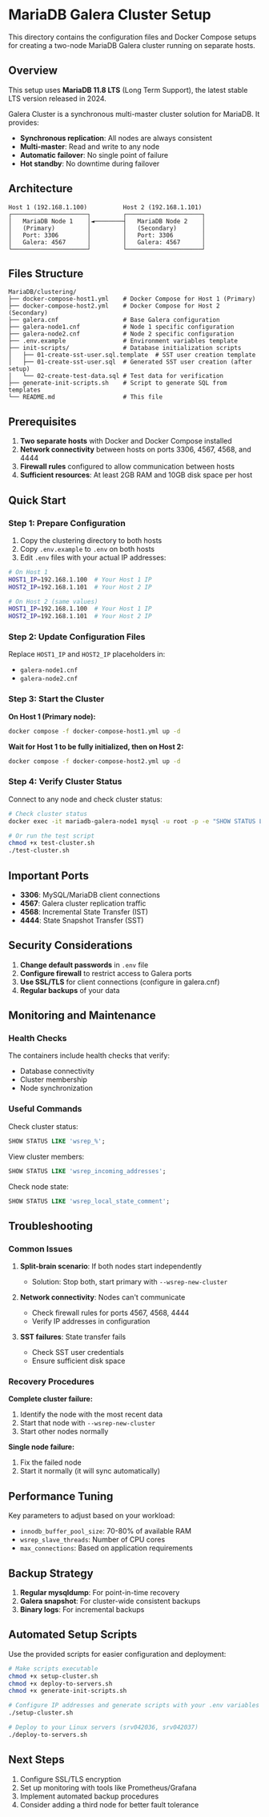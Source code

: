 # MariaDB Galera Cluster Setup

This directory contains the configuration files and Docker Compose setups for creating a two-node MariaDB Galera cluster running on separate hosts.

## Overview

This setup uses **MariaDB 11.8 LTS** (Long Term Support), the latest stable LTS version released in 2024.

Galera Cluster is a synchronous multi-master cluster solution for MariaDB. It provides:
- **Synchronous replication**: All nodes are always consistent
- **Multi-master**: Read and write to any node
- **Automatic failover**: No single point of failure
- **Hot standby**: No downtime during failover

## Architecture

```
Host 1 (192.168.1.100)          Host 2 (192.168.1.101)
┌─────────────────────┐         ┌─────────────────────┐
│   MariaDB Node 1    │◄────────┤   MariaDB Node 2    │
│   (Primary)         │         │   (Secondary)       │
│   Port: 3306        │         │   Port: 3306        │
│   Galera: 4567      │         │   Galera: 4567      │
└─────────────────────┘         └─────────────────────┘
```

## Files Structure

```
MariaDB/clustering/
├── docker-compose-host1.yml    # Docker Compose for Host 1 (Primary)
├── docker-compose-host2.yml    # Docker Compose for Host 2 (Secondary)
├── galera.cnf                  # Base Galera configuration
├── galera-node1.cnf            # Node 1 specific configuration
├── galera-node2.cnf            # Node 2 specific configuration
├── .env.example                # Environment variables template
├── init-scripts/               # Database initialization scripts
│   ├── 01-create-sst-user.sql.template  # SST user creation template
│   ├── 01-create-sst-user.sql  # Generated SST user creation (after setup)
│   └── 02-create-test-data.sql # Test data for verification
├── generate-init-scripts.sh    # Script to generate SQL from templates
└── README.md                   # This file
```

## Prerequisites

1. **Two separate hosts** with Docker and Docker Compose installed
2. **Network connectivity** between hosts on ports 3306, 4567, 4568, and 4444
3. **Firewall rules** configured to allow communication between hosts
4. **Sufficient resources**: At least 2GB RAM and 10GB disk space per host

## Quick Start

### Step 1: Prepare Configuration

1. Copy the clustering directory to both hosts
2. Copy `.env.example` to `.env` on both hosts
3. Edit `.env` files with your actual IP addresses:

```bash
# On Host 1
HOST1_IP=192.168.1.100  # Your Host 1 IP
HOST2_IP=192.168.1.101  # Your Host 2 IP

# On Host 2 (same values)
HOST1_IP=192.168.1.100  # Your Host 1 IP  
HOST2_IP=192.168.1.101  # Your Host 2 IP
```

### Step 2: Update Configuration Files

Replace `HOST1_IP` and `HOST2_IP` placeholders in:
- `galera-node1.cnf`
- `galera-node2.cnf`

### Step 3: Start the Cluster

**On Host 1 (Primary node):**
```bash
docker compose -f docker-compose-host1.yml up -d
```

**Wait for Host 1 to be fully initialized, then on Host 2:**
```bash
docker compose -f docker-compose-host2.yml up -d
```

### Step 4: Verify Cluster Status

Connect to any node and check cluster status:
```bash
# Check cluster status
docker exec -it mariadb-galera-node1 mysql -u root -p -e "SHOW STATUS LIKE 'wsrep_cluster_size';"

# Or run the test script
chmod +x test-cluster.sh
./test-cluster.sh
```

## Important Ports

- **3306**: MySQL/MariaDB client connections
- **4567**: Galera cluster replication traffic
- **4568**: Incremental State Transfer (IST)
- **4444**: State Snapshot Transfer (SST)

## Security Considerations

1. **Change default passwords** in `.env` file
2. **Configure firewall** to restrict access to Galera ports
3. **Use SSL/TLS** for client connections (configure in galera.cnf)
4. **Regular backups** of your data

## Monitoring and Maintenance

### Health Checks
The containers include health checks that verify:
- Database connectivity
- Cluster membership
- Node synchronization

### Useful Commands

Check cluster status:
```sql
SHOW STATUS LIKE 'wsrep_%';
```

View cluster members:
```sql
SHOW STATUS LIKE 'wsrep_incoming_addresses';
```

Check node state:
```sql
SHOW STATUS LIKE 'wsrep_local_state_comment';
```

## Troubleshooting

### Common Issues

1. **Split-brain scenario**: If both nodes start independently
   - Solution: Stop both, start primary with `--wsrep-new-cluster`

2. **Network connectivity**: Nodes can't communicate
   - Check firewall rules for ports 4567, 4568, 4444
   - Verify IP addresses in configuration

3. **SST failures**: State transfer fails
   - Check SST user credentials
   - Ensure sufficient disk space

### Recovery Procedures

**Complete cluster failure:**
1. Identify the node with the most recent data
2. Start that node with `--wsrep-new-cluster`
3. Start other nodes normally

**Single node failure:**
1. Fix the failed node
2. Start it normally (it will sync automatically)

## Performance Tuning

Key parameters to adjust based on your workload:
- `innodb_buffer_pool_size`: 70-80% of available RAM
- `wsrep_slave_threads`: Number of CPU cores
- `max_connections`: Based on application requirements

## Backup Strategy

1. **Regular mysqldump**: For point-in-time recovery
2. **Galera snapshot**: For cluster-wide consistent backups
3. **Binary logs**: For incremental backups

## Automated Setup Scripts

Use the provided scripts for easier configuration and deployment:

```bash
# Make scripts executable
chmod +x setup-cluster.sh
chmod +x deploy-to-servers.sh
chmod +x generate-init-scripts.sh

# Configure IP addresses and generate scripts with your .env variables
./setup-cluster.sh

# Deploy to your Linux servers (srv042036, srv042037)
./deploy-to-servers.sh
```

## Next Steps

1. Configure SSL/TLS encryption
2. Set up monitoring with tools like Prometheus/Grafana
3. Implement automated backup procedures
4. Consider adding a third node for better fault tolerance
